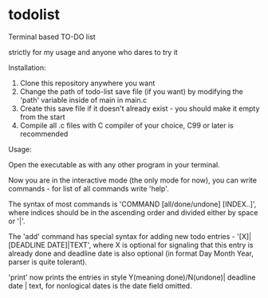 # todolist
Terminal based TO-DO list

strictly for my usage and anyone who dares to try it

Installation:
1) Clone this repository anywhere you want
2) Change the path of todo-list save file (if you want) by modifying the 'path' variable inside of main in main.c
3) Create this save file if it doesn't already exist - you should make it empty from the start
4) Compile all .c files with C compiler of your choice, C99 or later is recommended

Usage:

Open the executable as with any other program in your terminal.

Now you are in the interactive mode (the only mode for now), you can write commands - for list of all commands write 'help'.

The syntax of most commands is 'COMMAND [all/done/undone] [INDEX..]', where indices should be in the ascending order and divided either by space or '|'.

The 'add' command has special syntax for adding new todo entries - '[X]|[DEADLINE DATE]|TEXT', where X is optional for signaling that this entry is already done and deadline date is also optional (in format Day Month Year, parser is quite tolerant).

'print' now prints the entries in style Y(meaning done)/N(undone)| deadline date | text, for nonlogical dates is the date field omitted.
